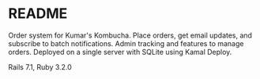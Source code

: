 # README

Order system for Kumar's Kombucha. Place orders, get email updates, and subscribe to batch notifications. Admin tracking and features to manage orders. Deployed on a single server with SQLite using Kamal Deploy.

Rails 7.1, Ruby 3.2.0
